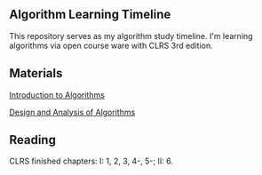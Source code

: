 ## Algorithm Learning Timeline

This repository serves as my algorithm study timeline. I'm learning algorithms via open course ware with CLRS 3rd edition.

## Materials

[Introduction to Algorithms](https://ocw.mit.edu/courses/electrical-engineering-and-computer-science/6-006-introduction-to-algorithms-fall-2011/)

[Design and Analysis of Algorithms](https://ocw.mit.edu/courses/electrical-engineering-and-computer-science/6-046j-design-and-analysis-of-algorithms-spring-2015/)

## Reading

CLRS finished chapters: I: 1, 2, 3, 4-, 5-; II: 6.
